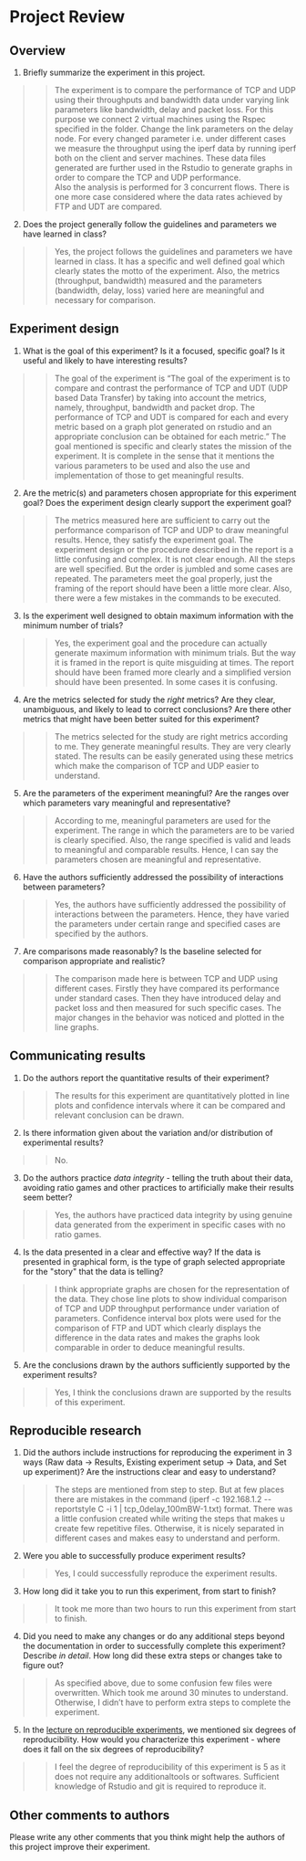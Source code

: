 
Project Review
=====================================================

## Overview

1) Briefly summarize the experiment in this project.
>>The experiment is to compare the performance of TCP and UDP using their throughputs and bandwidth data under varying link parameters like bandwidth, delay and packet loss. For this purpose we connect 2 virtual machines using the Rspec specified in the folder. Change the link parameters on the delay node. For every changed parameter i.e. under different cases we measure the throughput using the iperf data by running iperf both on the client and server machines. These data files generated are further used in the Rstudio to generate graphs in order to compare the TCP and UDP performance.  
Also the analysis is performed for 3 concurrent flows. There is one more case considered where the data rates achieved by FTP and UDT are compared.


2) Does the project generally follow the guidelines and parameters we have
learned in class?
>>Yes, the project follows the guidelines and parameters we have learned in class. It has a specific and well defined goal which clearly states the motto of the experiment. Also, the metrics (throughput, bandwidth) measured and the parameters (bandwidth, delay, loss) varied here are meaningful and necessary for comparison.



## Experiment design

1) What is the goal of this experiment? Is it a focused, specific goal?
Is it useful and likely to have interesting results?
>>The goal of the experiment is “The goal of the experiment is to compare and contrast the performance of TCP and UDT (UDP based Data Transfer) by taking into account the metrics, namely, throughput, bandwidth and packet drop. The performance of TCP and UDT is compared for each and every metric based on a graph plot generated on rstudio and an appropriate conclusion can be obtained for each metric.”
The goal mentioned is specific and clearly states the mission of the experiment. It is complete in the sense that it mentions the various parameters to be used and also the use and implementation of those to get meaningful results.


2) Are the metric(s) and parameters chosen appropriate for this
experiment goal? Does the experiment design clearly support the experiment goal?
>>The metrics measured here are sufficient to carry out the performance comparison of TCP and UDP to draw meaningful results. Hence, they satisfy the experiment goal.
The experiment design or the procedure described in the report is a little confusing and complex. It is not clear enough. All the steps are well specified. But the order is jumbled and some cases are repeated. The parameters meet the goal properly, just the framing of the report should have been a little more clear. Also, there were a few mistakes in the commands to be executed.

3) Is the experiment well designed to obtain maximum information with the
minimum number of trials?
>>Yes, the experiment goal and the procedure can actually generate maximum information with minimum trials. But the way it is framed in the report is quite misguiding at times. The report should have been framed more clearly and a simplified version should have been presented. In some cases it is confusing.


4) Are the metrics selected for study the *right* metrics? Are they clear,
unambiguous, and likely to lead to correct conclusions? Are there other
metrics that might have been better suited for this experiment?
>>The metrics selected for the study are right metrics according to me. They generate meaningful results. They are very clearly stated. The results can be easily generated using these metrics which make the comparison of TCP and UDP easier to understand.


5) Are the parameters of the experiment meaningful? Are the ranges
over which parameters vary meaningful and representative?
>>According to me, meaningful parameters are used for the experiment. The range in which the parameters are to be varied is clearly specified. Also, the range specified is valid and leads to meaningful and comparable results. Hence, I can say the parameters chosen are meaningful and representative.


6) Have the authors sufficiently addressed the possibility of interactions
between parameters?
>>Yes, the authors have sufficiently addressed the possibility of interactions between the parameters. Hence, they have varied the parameters under certain range and specified cases are specified by the authors.



7) Are comparisons made reasonably? Is the baseline selected for comparison appropriate
and realistic?
>>The comparison made here is between TCP and UDP using different cases. Firstly they have compared its performance under standard cases. Then they have introduced delay and packet loss and then measured for such specific cases. The major changes in the behavior was noticed and plotted in the line graphs.



## Communicating results


1) Do the authors report the quantitative results of their experiment?
>>The results for this experiment are quantitatively plotted in line plots and confidence intervals where it can be compared and relevant conclusion can be drawn.


2) Is there information given about the variation and/or distribution of
experimental results?
>>No.


3) Do the authors practice *data integrity* - telling the truth about their data,
avoiding ratio games and other practices to artificially make their results seem better?
>>Yes, the authors have practiced data integrity by using genuine data generated from the experiment in specific cases with no ratio games.


4) Is the data presented in a clear and effective way? If the data is presented in
graphical form, is the type of graph selected appropriate for the "story" that
the data is telling?
>>I think appropriate graphs are chosen for the representation of the data. They chose line plots to show individual comparison of TCP and UDP throughput performance under variation of parameters. Confidence interval box plots were used for the comparison of FTP and UDT which clearly displays the difference in the data rates and makes the graphs look comparable in order to deduce meaningful results.


5) Are the conclusions drawn by the authors sufficiently supported by the
experiment results?
>>Yes, I think the conclusions drawn are supported by the results of this experiment.

## Reproducible research



1) Did the authors include instructions for reproducing the experiment in 3 ways (Raw data -> Results,
Existing experiment setup -> Data, and Set up experiment)? Are the instructions clear
and easy to understand?
>>The steps are mentioned from step to step. But at few places there are mistakes in the command (iperf -c 192.168.1.2 --reportstyle C -i 1 | tcp_0delay_100mBW-1.txt) format. There was a little confusion created while writing the steps that makes u create few repetitive files. Otherwise, it is nicely separated in different cases and makes easy to understand and perform.


2) Were you able to successfully produce experiment results?
>>Yes, I could successfully reproduce the experiment results.

3) How long did it take you to run this experiment, from start to finish?
>>It took me more than two hours to run this experiment from start to finish.


4) Did you need to make any changes or do any additional steps beyond the documentation in order to successfully complete this experiment? Describe *in detail*. How long did these extra steps or changes take to figure out?
>>As specified above, due to some confusion few files were overwritten. Which took me around 30 minutes to understand. Otherwise, I didn’t have to perform extra steps to complete the experiment.


5) In the [lecture on reproducible experiments](http://witestlab.poly.edu/~ffund/el6383/files/Reproducible+experiments.pdf), we mentioned six degrees of reproducibility. How would you characterize this experiment - where does it fall on the six degrees of reproducibility?
>>I feel the degree of reproducibility of this experiment is 5 as it does not require any additionaltools or softwares. Sufficient knowledge of Rstudio and git is required to reproduce it.



## Other comments to authors

Please write any other comments that you think might help the authors
of this project improve their experiment.
